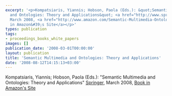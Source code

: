 ```yaml
---
excerpt: '<p>Kompatsiaris, Yiannis; Hobson, Paola (Eds.): &quot;Semantic Multimedia
  and Ontologies: Theory and Applications&quot; <a href="http://www.springer.com/east/home/computer/information+systems?SGWID=5-152-22-173762913-0">Springer</a>,
  March 2008, <a href="http://www.amazon.com/Semantic-Multimedia-Ontologies-Theory-Applications/dp/1848000758/ref=sr_1_1?ie=UTF8&amp;s=books&amp;qid=1202389858&amp;sr=1-1">Book
  in Amazon&#39;s Site</a></p>'
types: publication
tags:
- proceedings_books_white_papers
images: []
publication_date: '2008-03-01T00:00:00'
layout: publication
title: 'Semantic Multimedia and Ontologies: Theory and Applications'
date: '2008-08-12T14:15:13+03:00'
---
```

<p>Kompatsiaris, Yiannis; Hobson, Paola (Eds.): &quot;Semantic Multimedia and Ontologies: Theory and Applications&quot; <a href="http://www.springer.com/east/home/computer/information+systems?SGWID=5-152-22-173762913-0">Springer</a>, March 2008, <a href="http://www.amazon.com/Semantic-Multimedia-Ontologies-Theory-Applications/dp/1848000758/ref=sr_1_1?ie=UTF8&amp;s=books&amp;qid=1202389858&amp;sr=1-1">Book in Amazon&#39;s Site</a></p>
